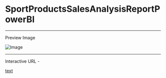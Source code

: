 # SportProductsSalesAnalysisReportPowerBI

---

Preview Image

![Image](https://github.com/user-attachments/assets/ecf5eb31-7f64-4c5c-88f4-cadf26914fbb)

---

Interactive URL -

[text](https://app.powerbi.com/view?r=eyJrIjoiYWZmNjk4NTEtZTYxOC00NmUyLTk3NWMtOTMwNzJhY2QwMDRmIiwidCI6ImRmODY3OWNkLWE4MGUtNDVkOC05OWFjLWM4M2VkN2ZmOTVhMCJ9)